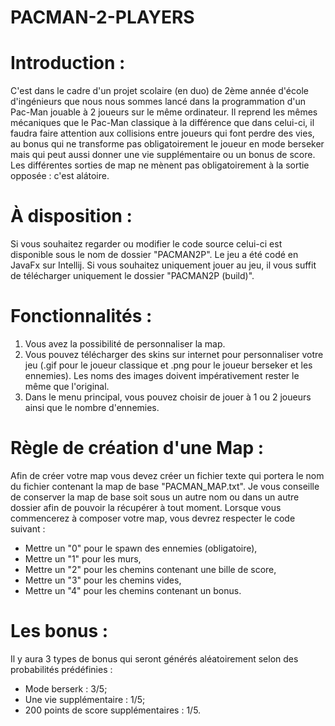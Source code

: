 # PACMAN-2-PLAYERS
# Introduction :
C'est dans le cadre d'un projet scolaire (en duo) de 2ème année d'école d'ingénieurs que nous nous sommes lancé dans la programmation d'un Pac-Man jouable à 2 joueurs sur le même ordinateur. Il reprend les mêmes mécaniques que le Pac-Man classique à la différence que dans celui-ci, il faudra faire attention aux collisions entre joueurs qui font perdre des vies, au bonus qui ne transforme pas obligatoirement le joueur en mode berseker mais qui peut aussi donner une vie supplémentaire ou un bonus de score. Les différentes sorties de map ne mènent pas obligatoirement à la sortie opposée : c'est alátoire.

# À disposition :
Si vous souhaitez regarder ou modifier le code source celui-ci est disponible sous le nom de dossier "PACMAN2P". Le jeu a été codé en JavaFx sur Intellij. Si vous souhaitez uniquement jouer au jeu, il vous suffit de télécharger uniquement le dossier "PACMAN2P (build)".

# Fonctionnalités :
1. Vous avez la possibilité de personnaliser la map.
2. Vous pouvez télécharger des skins sur internet pour personnaliser votre jeu (.gif pour le joueur classique et .png pour le joueur berseker et les ennemies). Les noms des images doivent impérativement rester le même que l'original.
3. Dans le menu principal, vous pouvez choisir de jouer à 1 ou 2 joueurs ainsi que le nombre d'ennemies.

# Règle de création d'une Map :
Afin de créer votre map vous devez créer un fichier texte qui portera le nom du fichier contenant la map de base "PACMAN_MAP.txt". Je vous conseille de conserver la map de base soit sous un autre nom ou dans un autre dossier afin de pouvoir la récupérer à tout moment. Lorsque vous commencerez à composer votre map, vous devrez respecter le code suivant :
- Mettre un "0" pour le spawn des ennemies (obligatoire),
- Mettre un "1" pour les murs,
- Mettre un "2" pour les chemins contenant une bille de score,
- Mettre un "3" pour les chemins vides,
- Mettre un "4" pour les chemins contenant un bonus.

# Les bonus :
Il y aura 3 types de bonus qui seront générés aléatoirement selon des probabilités prédéfinies :
- Mode berserk : 3/5;
- Une vie supplémentaire : 1/5;
- 200 points de score supplémentaires : 1/5.
